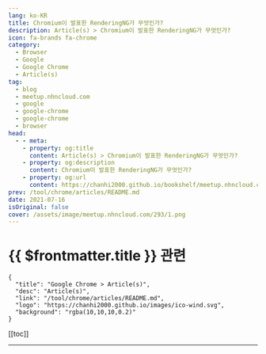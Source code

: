 ```yaml
---
lang: ko-KR
title: Chromium이 발표한 RenderingNG가 무엇인가?
description: Article(s) > Chromium이 발표한 RenderingNG가 무엇인가?
icon: fa-brands fa-chrome
category:
  - Browser
  - Google
  - Google Chrome
  - Article(s)
tag: 
  - blog
  - meetup.nhncloud.com
  - google
  - google-chrome
  - google-chrome
  - browser
head:
  - - meta:
    - property: og:title
      content: Article(s) > Chromium이 발표한 RenderingNG가 무엇인가?
    - property: og:description
      content: Chromium이 발표한 RenderingNG가 무엇인가?
    - property: og:url
      content: https://chanhi2000.github.io/bookshelf/meetup.nhncloud.com/293.html
prev: /tool/chrome/articles/README.md
date: 2021-07-16
isOriginal: false
cover: /assets/image/meetup.nhncloud.com/293/1.png
---
```


# {{ $frontmatter.title }} 관련

```component VPCard
{
  "title": "Google Chrome > Article(s)",
  "desc": "Article(s)",
  "link": "/tool/chrome/articles/README.md",
  "logo": "https://chanhi2000.github.io/images/ico-wind.svg",
  "background": "rgba(10,10,10,0.2)"
}
```

[[toc]]

---

<SiteInfo
  name="Chromium이 발표한 RenderingNG가 무엇인가? | NHN Cloud Meetup"
  desc="Chromium이 발표한 RenderingNG가 무엇인가?"
  url="https://meetup.nhncloud.com/posts/293"
  logo="https://meetup.nhncloud.com/resources/img/favicon.ico"
  preview="/assets/image/meetup.nhncloud.com/293/1.png"/>

<!-- TODO: 작성 -->
